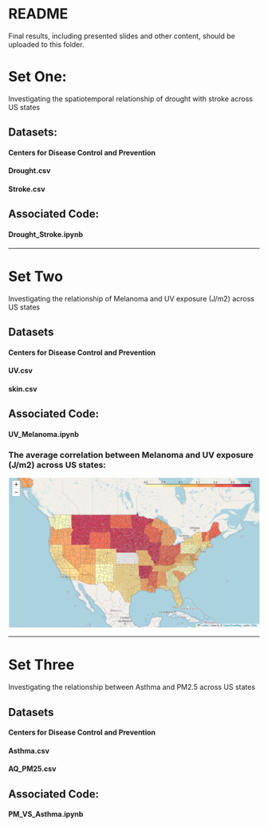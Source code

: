 # README

Final results, including presented slides and other content, should be uploaded to this folder.


# Set One:
Investigating the spatiotemporal relationship of drought with stroke across US states 

## Datasets:
#### Centers for Disease Control and Prevention

#### Drought.csv
#### Stroke.csv


## Associated Code: 
#### Drought_Stroke.ipynb

------------------------------------------------------------------------
# Set Two
Investigating the relationship of Melanoma and UV exposure (J/m2) across US states 

## Datasets
#### Centers for Disease Control and Prevention

#### UV.csv
#### skin.csv

## Associated Code: 
#### UV_Melanoma.ipynb

### The average correlation between Melanoma and UV exposure (J/m2) across US states:
![Alt text](/results/corr_mel_uv.PNG)


------------------------------------------------------------------------
# Set Three
Investigating the relationship between Asthma and PM2.5 across US states 

## Datasets
#### Centers for Disease Control and Prevention

#### Asthma.csv
#### AQ_PM25.csv

## Associated Code: 
#### PM_VS_Asthma.ipynb
